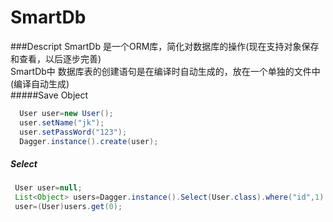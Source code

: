# SmartDb
###Descript
 SmartDb 是一个ORM库，简化对数据库的操作(现在支持对象保存和查看，以后逐步完善)<br>
 SmartDb中 数据库表的创建语句是在编译时自动生成的，放在一个单独的文件中(编译自动生成)<br>
#####Save Object
 ```Java
   User user=new User();
   user.setName("jk");
   user.setPassWord("123");
   Dagger.instance().create(user);
  ```
##### Select
  ```java
   User user=null;
   List<Object> users=Dagger.instance().Select(User.class).where("id",1).query();
   user=(User)users.get(0);
   ```
